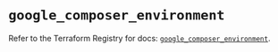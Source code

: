 # `google_composer_environment`

Refer to the Terraform Registry for docs: [`google_composer_environment`](https://registry.terraform.io/providers/hashicorp/google-beta/6.12.0/docs/resources/google_composer_environment).
